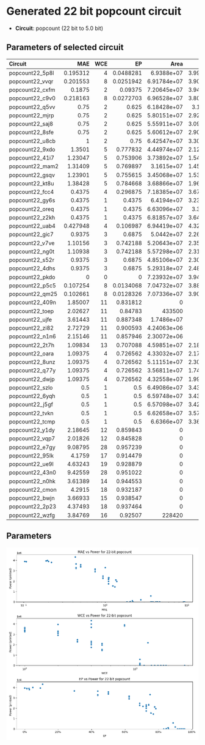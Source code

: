 
# Generated 22 bit popcount circuit
- __Circuit__: popcount (22 bit to 5.0 bit)

## Parameters of selected circuit
| Circuit         |      MAE |   WCE |        EP |             Area |           Power |            Delay | Download                                                               |
|:----------------|---------:|------:|----------:|-----------------:|----------------:|-----------------:|:-----------------------------------------------------------------------|
| popcount22_5p8l | 0.195312 |     4 | 0.0488281 |      6.9388e+07  |      3.9942e+06 |      6.93985e+07 | [v](popcount22_5p8l.v) [c](popcount22_5p8l.c) [py](popcount22_5p8l.py) |
| popcount22_vvqr | 0.201553 |     8 | 0.0251942 |      6.91784e+07 |      3.9041e+06 |      6.57704e+07 | [v](popcount22_vvqr.v) [c](popcount22_vvqr.c) [py](popcount22_vvqr.py) |
| popcount22_cxfm | 0.1875   |     2 | 0.09375   |      7.20645e+07 |      3.9495e+06 |      6.98179e+07 | [v](popcount22_cxfm.v) [c](popcount22_cxfm.c) [py](popcount22_cxfm.py) |
| popcount22_c9v0 | 0.218163 |     8 | 0.0272703 |      6.96528e+07 |      3.8021e+06 |      6.68697e+07 | [v](popcount22_c9v0.v) [c](popcount22_c9v0.c) [py](popcount22_c9v0.py) |
| popcount22_q5vv | 0.75     |     2 | 0.625     |      6.18428e+07 |      3.177e+06  |      7.12797e+07 | [v](popcount22_q5vv.v) [c](popcount22_q5vv.c) [py](popcount22_q5vv.py) |
| popcount22_mjrp | 0.75     |     2 | 0.625     |      5.80151e+07 |      2.9207e+06 |      6.64512e+07 | [v](popcount22_mjrp.v) [c](popcount22_mjrp.c) [py](popcount22_mjrp.py) |
| popcount22_saj8 | 0.75     |     2 | 0.625     |      5.55911e+07 |      3.0916e+06 |      7.0851e+07  | [v](popcount22_saj8.v) [c](popcount22_saj8.c) [py](popcount22_saj8.py) |
| popcount22_8sfe | 0.75     |     2 | 0.625     |      5.60612e+07 |      2.9077e+06 |      7.02804e+07 | [v](popcount22_8sfe.v) [c](popcount22_8sfe.c) [py](popcount22_8sfe.py) |
| popcount22_u8cb | 1        |     2 | 0.75      |      6.42547e+07 |      3.3092e+06 |      7.11822e+07 | [v](popcount22_u8cb.v) [c](popcount22_u8cb.c) [py](popcount22_u8cb.py) |
| popcount22_9xdo | 1.3501   |     5 | 0.777832  |      4.44974e+07 |      2.1208e+06 |      6.51582e+07 | [v](popcount22_9xdo.v) [c](popcount22_9xdo.c) [py](popcount22_9xdo.py) |
| popcount22_41i7 | 1.23047  |     5 | 0.753906  |      3.73892e+07 |      1.5451e+06 |      4.91215e+07 | [v](popcount22_41i7.v) [c](popcount22_41i7.c) [py](popcount22_41i7.py) |
| popcount22_mam2 | 1.31409  |     5 | 0.769897  |      3.1615e+07  |      1.4508e+06 |      4.94378e+07 | [v](popcount22_mam2.v) [c](popcount22_mam2.c) [py](popcount22_mam2.py) |
| popcount22_gsqv | 1.23901  |     5 | 0.755615  |      3.45068e+07 |      1.5369e+06 |      6.58051e+07 | [v](popcount22_gsqv.v) [c](popcount22_gsqv.c) [py](popcount22_gsqv.py) |
| popcount22_kt8u | 1.38428  |     5 | 0.784668  |      3.68866e+07 |      1.9646e+06 |      6.78362e+07 | [v](popcount22_kt8u.v) [c](popcount22_kt8u.c) [py](popcount22_kt8u.py) |
| popcount22_fcc4 | 0.4375   |     4 | 0.296875  |      7.18385e+07 |      3.6761e+06 |      6.963e+07   | [v](popcount22_fcc4.v) [c](popcount22_fcc4.c) [py](popcount22_fcc4.py) |
| popcount22_gy6s | 0.4375   |     1 | 0.4375    |      6.4194e+07  |      3.2375e+06 |      6.80028e+07 | [v](popcount22_gy6s.v) [c](popcount22_gy6s.c) [py](popcount22_gy6s.py) |
| popcount22_oreq | 0.4375   |     1 | 0.4375    |      6.63096e+07 |      3.305e+06  |      6.85516e+07 | [v](popcount22_oreq.v) [c](popcount22_oreq.c) [py](popcount22_oreq.py) |
| popcount22_z2kh | 0.4375   |     1 | 0.4375    |      6.81857e+07 |      3.6494e+06 |      6.92087e+07 | [v](popcount22_z2kh.v) [c](popcount22_z2kh.c) [py](popcount22_z2kh.py) |
| popcount22_uab4 | 0.427948 |     4 | 0.106987  |      6.94419e+07 |      4.3241e+06 |      6.98229e+07 | [v](popcount22_uab4.v) [c](popcount22_uab4.c) [py](popcount22_uab4.py) |
| popcount22_gic7 | 0.9375   |     3 | 0.6875    |      5.0442e+07  |      2.2622e+06 |      6.8468e+07  | [v](popcount22_gic7.v) [c](popcount22_gic7.c) [py](popcount22_gic7.py) |
| popcount22_v7ve | 1.10156  |     3 | 0.742188  |      5.20643e+07 |      2.3591e+06 |      6.78268e+07 | [v](popcount22_v7ve.v) [c](popcount22_v7ve.c) [py](popcount22_v7ve.py) |
| popcount22_ng0t | 1.10938  |     3 | 0.742188  |      5.57298e+07 |      2.3151e+06 |      6.57501e+07 | [v](popcount22_ng0t.v) [c](popcount22_ng0t.c) [py](popcount22_ng0t.py) |
| popcount22_s52r | 0.9375   |     3 | 0.6875    |      4.85106e+07 |      2.3027e+06 |      7.00211e+07 | [v](popcount22_s52r.v) [c](popcount22_s52r.c) [py](popcount22_s52r.py) |
| popcount22_4dhs | 0.9375   |     3 | 0.6875    |      5.29318e+07 |      2.4896e+06 |      6.77103e+07 | [v](popcount22_4dhs.v) [c](popcount22_4dhs.c) [py](popcount22_4dhs.py) |
| popcount22_pkdo | 0        |     0 | 0         |      7.23932e+07 |      3.9472e+06 |      6.96232e+07 | [v](popcount22_pkdo.v) [c](popcount22_pkdo.c) [py](popcount22_pkdo.py) |
| popcount22_p5c5 | 0.107254 |     8 | 0.0134068 |      7.04732e+07 |      3.8819e+06 |      6.45948e+07 | [v](popcount22_p5c5.v) [c](popcount22_p5c5.c) [py](popcount22_p5c5.py) |
| popcount22_qm25 | 0.102661 |     8 | 0.0128326 |      7.07336e+07 |      3.9027e+06 |      6.78641e+07 | [v](popcount22_qm25.v) [c](popcount22_qm25.c) [py](popcount22_qm25.py) |
| popcount22_409n | 1.85007  |    11 | 0.831812  |      0           |      0          |      0           | [v](popcount22_409n.v) [c](popcount22_409n.c) [py](popcount22_409n.py) |
| popcount22_toep | 2.02627  |    11 | 0.84783   | 433500           |  36240          |      3.17226e+06 | [v](popcount22_toep.v) [c](popcount22_toep.c) [py](popcount22_toep.py) |
| popcount22_ujfe | 3.61443  |    11 | 0.887348  |      1.7486e+07  | 582210          |      3.86831e+07 | [v](popcount22_ujfe.v) [c](popcount22_ujfe.c) [py](popcount22_ujfe.py) |
| popcount22_zi82 | 2.72729  |    11 | 0.900593  |      4.24063e+06 | 207480          |      9.62296e+06 | [v](popcount22_zi82.v) [c](popcount22_zi82.c) [py](popcount22_zi82.py) |
| popcount22_n1n6 | 2.15146  |    11 | 0.857946  |      2.30072e+06 | 119680          |      1.00254e+07 | [v](popcount22_n1n6.v) [c](popcount22_n1n6.c) [py](popcount22_n1n6.py) |
| popcount22_2t7h | 1.09834  |    13 | 0.707088  |      4.59851e+07 |      2.1835e+06 |      6.3296e+07  | [v](popcount22_2t7h.v) [c](popcount22_2t7h.c) [py](popcount22_2t7h.py) |
| popcount22_oara | 1.09375  |     4 | 0.726562  |      4.33032e+07 |      2.1745e+06 |      6.86811e+07 | [v](popcount22_oara.v) [c](popcount22_oara.c) [py](popcount22_oara.py) |
| popcount22_8unz | 1.09375  |     4 | 0.726562  |      5.11151e+07 |      2.3078e+06 |      6.75062e+07 | [v](popcount22_8unz.v) [c](popcount22_8unz.c) [py](popcount22_8unz.py) |
| popcount22_q77y | 1.09375  |     4 | 0.726562  |      3.56811e+07 |      1.7457e+06 |      6.76602e+07 | [v](popcount22_q77y.v) [c](popcount22_q77y.c) [py](popcount22_q77y.py) |
| popcount22_dwjp | 1.09375  |     4 | 0.726562  |      4.32558e+07 |      1.9944e+06 |      6.78452e+07 | [v](popcount22_dwjp.v) [c](popcount22_dwjp.c) [py](popcount22_dwjp.py) |
| popcount22_szlo | 0.5      |     1 | 0.5       |      6.49086e+07 |      3.4357e+06 |      7.15742e+07 | [v](popcount22_szlo.v) [c](popcount22_szlo.c) [py](popcount22_szlo.py) |
| popcount22_6yqh | 0.5      |     1 | 0.5       |      6.59748e+07 |      3.4316e+06 |      6.85762e+07 | [v](popcount22_6yqh.v) [c](popcount22_6yqh.c) [py](popcount22_6yqh.py) |
| popcount22_j5gf | 0.5      |     1 | 0.5       |      6.57098e+07 |      3.4256e+06 |      7.20777e+07 | [v](popcount22_j5gf.v) [c](popcount22_j5gf.c) [py](popcount22_j5gf.py) |
| popcount22_tvkn | 0.5      |     1 | 0.5       |      6.62658e+07 |      3.5759e+06 |      7.11384e+07 | [v](popcount22_tvkn.v) [c](popcount22_tvkn.c) [py](popcount22_tvkn.py) |
| popcount22_tcmp | 0.5      |     1 | 0.5       |      6.6366e+07  |      3.3698e+06 |      6.75769e+07 | [v](popcount22_tcmp.v) [c](popcount22_tcmp.c) [py](popcount22_tcmp.py) |
| popcount22_y1dy | 2.18645  |    12 | 0.859843  |      0           |      0          |      0           | [v](popcount22_y1dy.v) [c](popcount22_y1dy.c) [py](popcount22_y1dy.py) |
| popcount22_vqp7 | 2.01826  |    12 | 0.845828  |      0           |      0          |      0           | [v](popcount22_vqp7.v) [c](popcount22_vqp7.c) [py](popcount22_vqp7.py) |
| popcount22_e7gy | 9.08795  |    28 | 0.957239  |      0           |      0          |      0           | [v](popcount22_e7gy.v) [c](popcount22_e7gy.c) [py](popcount22_e7gy.py) |
| popcount22_95lk | 4.1759   |    17 | 0.914479  |      0           |      0          |      0           | [v](popcount22_95lk.v) [c](popcount22_95lk.c) [py](popcount22_95lk.py) |
| popcount22_ue9l | 4.63243  |    19 | 0.928879  |      0           |      0          |      0           | [v](popcount22_ue9l.v) [c](popcount22_ue9l.c) [py](popcount22_ue9l.py) |
| popcount22_43n0 | 9.42559  |    28 | 0.951022  |      0           |      0          |      0           | [v](popcount22_43n0.v) [c](popcount22_43n0.c) [py](popcount22_43n0.py) |
| popcount22_n0hk | 3.61389  |    14 | 0.944553  |      0           |      0          |      0           | [v](popcount22_n0hk.v) [c](popcount22_n0hk.c) [py](popcount22_n0hk.py) |
| popcount22_cmon | 4.2915   |    18 | 0.932187  |      0           |      0          |      0           | [v](popcount22_cmon.v) [c](popcount22_cmon.c) [py](popcount22_cmon.py) |
| popcount22_bwjn | 3.66933  |    15 | 0.938547  |      0           |      0          |      0           | [v](popcount22_bwjn.v) [c](popcount22_bwjn.c) [py](popcount22_bwjn.py) |
| popcount22_2p23 | 4.37493  |    18 | 0.937464  |      0           |      0          |      0           | [v](popcount22_2p23.v) [c](popcount22_2p23.c) [py](popcount22_2p23.py) |
| popcount22_wzfg | 3.84769  |    16 | 0.92507   | 228420           |    878.448      | 565707           | [v](popcount22_wzfg.v) [c](popcount22_wzfg.c) [py](popcount22_wzfg.py) |

## Parameters 
![Parameters figure](fig.png)